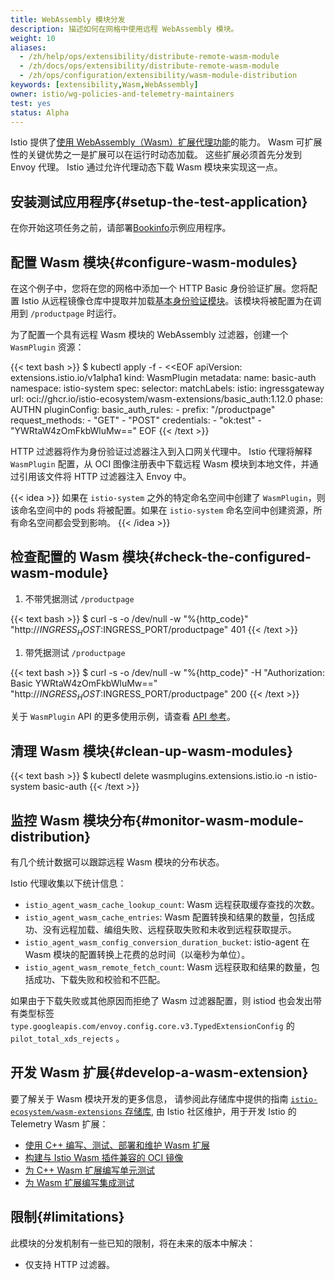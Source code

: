 ```yaml
---
title: WebAssembly 模块分发
description: 描述如何在网格中使用远程 WebAssembly 模块。
weight: 10
aliases:
  - /zh/help/ops/extensibility/distribute-remote-wasm-module
  - /zh/docs/ops/extensibility/distribute-remote-wasm-module
  - /zh/ops/configuration/extensibility/wasm-module-distribution
keywords: [extensibility,Wasm,WebAssembly]
owner: istio/wg-policies-and-telemetry-maintainers
test: yes
status: Alpha
---
```


Istio 提供了[使用 WebAssembly（Wasm）扩展代理功能](/zh/blog/2020/wasm-announce/)的能力。
Wasm 可扩展性的关键优势之一是扩展可以在运行时动态加载。
这些扩展必须首先分发到 Envoy 代理。
Istio 通过允许代理动态下载 Wasm 模块来实现这一点。

## 安装测试应用程序{#setup-the-test-application}

在你开始这项任务之前，请部署[Bookinfo](/zh/docs/examples/bookinfo/#deploying-the-application)示例应用程序。

## 配置 Wasm 模块{#configure-wasm-modules}

在这个例子中，您将在您的网格中添加一个 HTTP Basic 身份验证扩展。您将配置 Istio 从远程镜像仓库中提取并加载[基本身份验证模块](https://github.com/istio-ecosystem/wasm-extensions/tree/master/extensions/basic_auth)。该模块将被配置为在调用到 `/productpage` 时运行。

为了配置一个具有远程 Wasm 模块的 WebAssembly 过滤器，创建一个 `WasmPlugin` 资源：

{{< text bash >}}
$ kubectl apply -f - <<EOF
apiVersion: extensions.istio.io/v1alpha1
kind: WasmPlugin
metadata:
  name: basic-auth
  namespace: istio-system
spec:
  selector:
    matchLabels:
      istio: ingressgateway
  url: oci://ghcr.io/istio-ecosystem/wasm-extensions/basic_auth:1.12.0
  phase: AUTHN
  pluginConfig:
    basic_auth_rules:
      - prefix: "/productpage"
        request_methods:
          - "GET"
          - "POST"
        credentials:
          - "ok:test"
          - "YWRtaW4zOmFkbWluMw=="
EOF
{{< /text >}}

HTTP 过滤器将作为身份验证过滤器注入到入口网关代理中。
Istio 代理将解释 `WasmPlugin` 配置，从 OCI 图像注册表中下载远程 Wasm 模块到本地文件，并通过引用该文件将 HTTP 过滤器注入 Envoy 中。

{{< idea >}}
如果在 `istio-system` 之外的特定命名空间中创建了 `WasmPlugin`，则该命名空间中的 pods 将被配置。如果在 `istio-system` 命名空间中创建资源，所有命名空间都会受到影响。
{{< /idea >}}

## 检查配置的 Wasm 模块{#check-the-configured-wasm-module}

1. 不带凭据测试 `/productpage`

{{< text bash >}}
$ curl -s -o /dev/null -w "%{http_code}" "http://$INGRESS_HOST:$INGRESS_PORT/productpage"
401
{{< /text >}}

1. 带凭据测试 `/productpage`

{{< text bash >}}
$ curl -s -o /dev/null -w "%{http_code}" -H "Authorization: Basic YWRtaW4zOmFkbWluMw==" "http://$INGRESS_HOST:$INGRESS_PORT/productpage"
200
{{< /text >}}

关于 `WasmPlugin` API 的更多使用示例，请查看 [API 参考](/zh/docs/reference/config/proxy_extensions/wasm-plugin/)。

## 清理 Wasm 模块{#clean-up-wasm-modules}

{{< text bash >}}
$ kubectl delete wasmplugins.extensions.istio.io -n istio-system basic-auth
{{< /text >}}

## 监控 Wasm 模块分布{#monitor-wasm-module-distribution}

有几个统计数据可以跟踪远程 Wasm 模块的分布状态。

Istio 代理收集以下统计信息：

- `istio_agent_wasm_cache_lookup_count`: Wasm 远程获取缓存查找的次数。
- `istio_agent_wasm_cache_entries`: Wasm 配置转换和结果的数量，包括成功、没有远程加载、编组失败、远程获取失败和未收到远程获取提示。
- `istio_agent_wasm_config_conversion_duration_bucket`: istio-agent 在 Wasm 模块的配置转换上花费的总时间（以毫秒为单位）。
- `istio_agent_wasm_remote_fetch_count`: Wasm 远程获取和结果的数量，包括成功、下载失败和校验和不匹配。

如果由于下载失败或其他原因而拒绝了 Wasm 过滤器配置，则 istiod 也会发出带有类型标签 `type.googleapis.com/envoy.config.core.v3.TypedExtensionConfig` 的 `pilot_total_xds_rejects` 。

## 开发 Wasm 扩展{#develop-a-wasm-extension}

要了解关于 Wasm 模块开发的更多信息， 请参阅此存储库中提供的指南 [`istio-ecosystem/wasm-extensions` 存储库](https://github.com/istio-ecosystem/wasm-extensions),
由 Istio 社区维护，用于开发 Istio 的 Telemetry Wasm 扩展：

- [使用 C++ 编写、测试、部署和维护 Wasm 扩展](https://github.com/istio-ecosystem/wasm-extensions/blob/master/doc/write-a-wasm-extension-with-cpp.md)
- [构建与 Istio Wasm 插件兼容的 OCI 镜像](https://github.com/istio-ecosystem/wasm-extensions/blob/master/doc/how-to-build-oci-images.md)
- [为 C++ Wasm 扩展编写单元测试](https://github.com/istio-ecosystem/wasm-extensions/blob/master/doc/write-cpp-unit-test.md)
- [为 Wasm 扩展编写集成测试](https://github.com/istio-ecosystem/wasm-extensions/blob/master/doc/write-integration-test.md)

## 限制{#limitations}

此模块的分发机制有一些已知的限制，将在未来的版本中解决：

- 仅支持 HTTP 过滤器。